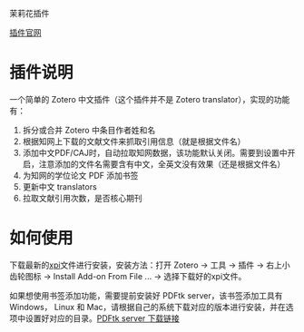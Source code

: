 茉莉花插件

[插件官网](https://github.com/l0o0/jasminum)

# 插件说明

一个简单的 Zotero 中文插件（这个插件并不是 Zotero translator），实现的功能有：

1.  拆分或合并 Zotero 中条目作者姓和名
2.  根据知网上下载的文献文件来抓取引用信息（就是根据文件名）
3.  添加中文PDF/CAJ时，自动拉取知网数据，该功能默认关闭。需要到设置中开启，注意添加的文件名需要含有中文，全英文没有效果（还是根据文件名）
4.  为知网的学位论文 PDF 添加书签
5.  更新中文 translators
6.  拉取文献引用次数，是否核心期刊

# 如何使用

下载最新的[xpi](https://github.com/l0o0/jasminum/releases/latest)文件进行安装，安装方法：打开 Zotero -> 工具 -> 插件 -> 右上小齿轮图标 -> Install Add-on From File ... -> 选择下载好的xpi文件。

如果想使用书签添加功能，需要提前安装好 PDFtk server，该书签添加工具有 Windows， Linux 和 Mac，请根据自己的系统下载对应的版本进行安装，并在选项中设置好对应的目录。[PDFtk server 下载链接](https://www.pdflabs.com/tools/pdftk-server/)